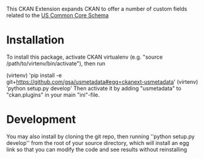This CKAN Extension expands CKAN to offer a number of custom fields related to the [US Common Core Schema](http://project-open-data.github.io/schema/)

Installation
============

To install this package, activate CKAN virtualenv (e.g. "source /path/to/virtenv/bin/activate"), then run

  (virtenv) 'pip install -e git+https://github.com/gsa/usmetadata#egg=ckanext-usmetadata'
  (virtenv) 'python setup.py develop'
Then activate it by adding "usmetadata" to "ckan.plugins" in your main "ini"-file.

Development
============
You may also install by cloning the git repo, then running ''python setup.py develop'' from the root of your source
directory, which will install an egg link so that you can modify the code and see results without reinstalling
